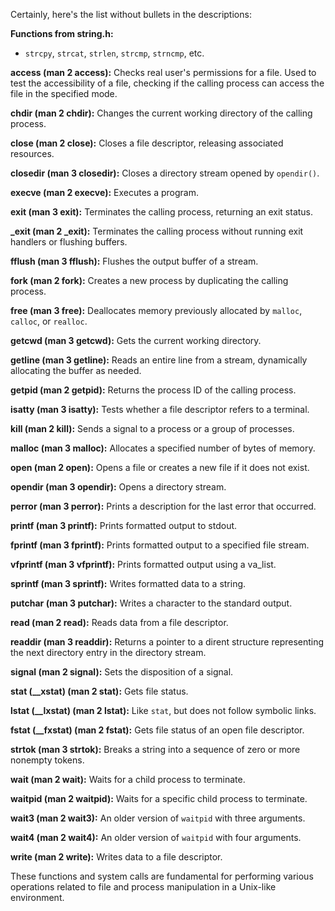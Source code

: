 Certainly, here's the list without bullets in the descriptions:

**Functions from string.h:**
- `strcpy`, `strcat`, `strlen`, `strcmp`, `strncmp`, etc.

**access (man 2 access):**
Checks real user's permissions for a file. Used to test the accessibility of a file, checking if the calling process can access the file in the specified mode.

**chdir (man 2 chdir):**
Changes the current working directory of the calling process.

**close (man 2 close):**
Closes a file descriptor, releasing associated resources.

**closedir (man 3 closedir):**
Closes a directory stream opened by `opendir()`.

**execve (man 2 execve):**
Executes a program.

**exit (man 3 exit):**
Terminates the calling process, returning an exit status.

**_exit (man 2 _exit):**
Terminates the calling process without running exit handlers or flushing buffers.

**fflush (man 3 fflush):**
Flushes the output buffer of a stream.

**fork (man 2 fork):**
Creates a new process by duplicating the calling process.

**free (man 3 free):**
Deallocates memory previously allocated by `malloc`, `calloc`, or `realloc`.

**getcwd (man 3 getcwd):**
Gets the current working directory.

**getline (man 3 getline):**
Reads an entire line from a stream, dynamically allocating the buffer as needed.

**getpid (man 2 getpid):**
Returns the process ID of the calling process.

**isatty (man 3 isatty):**
Tests whether a file descriptor refers to a terminal.

**kill (man 2 kill):**
Sends a signal to a process or a group of processes.

**malloc (man 3 malloc):**
Allocates a specified number of bytes of memory.

**open (man 2 open):**
Opens a file or creates a new file if it does not exist.

**opendir (man 3 opendir):**
Opens a directory stream.

**perror (man 3 perror):**
Prints a description for the last error that occurred.

**printf (man 3 printf):**
Prints formatted output to stdout.

**fprintf (man 3 fprintf):**
Prints formatted output to a specified file stream.

**vfprintf (man 3 vfprintf):**
Prints formatted output using a va_list.

**sprintf (man 3 sprintf):**
Writes formatted data to a string.

**putchar (man 3 putchar):**
Writes a character to the standard output.

**read (man 2 read):**
Reads data from a file descriptor.

**readdir (man 3 readdir):**
Returns a pointer to a dirent structure representing the next directory entry in the directory stream.

**signal (man 2 signal):**
Sets the disposition of a signal.

**stat (__xstat) (man 2 stat):**
Gets file status.

**lstat (__lxstat) (man 2 lstat):**
Like `stat`, but does not follow symbolic links.

**fstat (__fxstat) (man 2 fstat):**
Gets file status of an open file descriptor.

**strtok (man 3 strtok):**
Breaks a string into a sequence of zero or more nonempty tokens.

**wait (man 2 wait):**
Waits for a child process to terminate.

**waitpid (man 2 waitpid):**
Waits for a specific child process to terminate.

**wait3 (man 2 wait3):**
An older version of `waitpid` with three arguments.

**wait4 (man 2 wait4):**
An older version of `waitpid` with four arguments.

**write (man 2 write):**
Writes data to a file descriptor.

These functions and system calls are fundamental for performing various operations related to file and process manipulation in a Unix-like environment.
